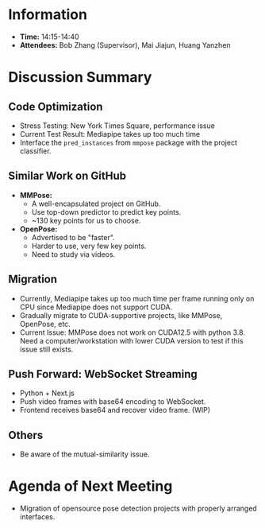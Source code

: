 # Information
- **Time:** 14:15-14:40
- **Attendees:** Bob Zhang (Supervisor), Mai Jiajun, Huang Yanzhen 
# Discussion Summary
## Code Optimization
- Stress Testing: New York Times Square, performance issue
- Current Test Result: Mediapipe takes up too much time
- Interface the `pred_instances` from `mmpose` package with the project classifier.
## Similar Work on GitHub
- **MMPose:** 
	- A well-encapsulated project on GitHub.
	- Use top-down predictor to predict key points.
	- ~130 key points for us to choose.
- **OpenPose:**
	- Advertised to be "faster".
	- Harder to use, very few key points. 
	- Need to study via videos.
## Migration
- Currently, Mediapipe takes up too much time per frame running only on CPU since Mediapipe does not support CUDA.
- Gradually migrate to CUDA-supportive projects, like MMPose, OpenPose, etc.
- Current Issue: MMPose does not work on CUDA12.5 with python 3.8. Need a computer/workstation with lower CUDA version to test if this issue still exists.
## Push Forward: WebSocket Streaming
- Python + Next.js
- Push video frames with base64 encoding to WebSocket.
- Frontend receives base64 and recover video frame. (WIP)
## Others
- Be aware of the mutual-similarity issue.
# Agenda of Next Meeting
- Migration of opensource pose detection projects with properly arranged interfaces.